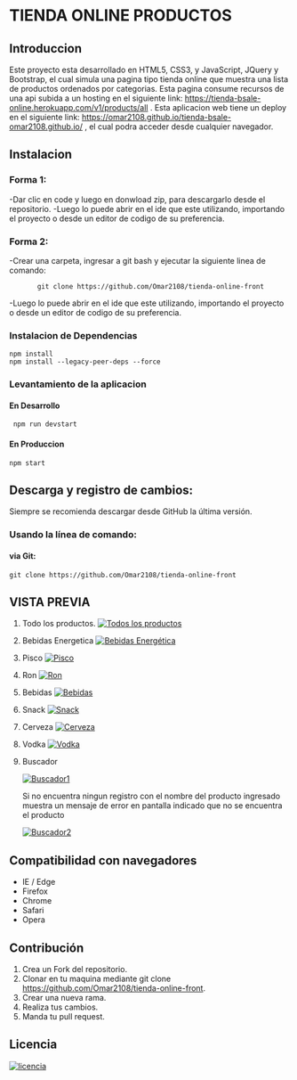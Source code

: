 
# TIENDA ONLINE PRODUCTOS
    
## Introduccion
Este proyecto esta desarrollado en HTML5, CSS3, y JavaScript, JQuery y Bootstrap, el cual simula una pagina tipo tienda online que muestra una lista de productos ordenados por categorias. Esta pagina consume recursos de una api subida a un hosting en el siguiente link: https://tienda-bsale-online.herokuapp.com/v1/products/all . Esta aplicacion web tiene un deploy en el siguiente link: https://omar2108.github.io/tienda-bsale-omar2108.github.io/ , el cual podra acceder desde cualquier navegador.

## Instalacion

### Forma 1:
-Dar clic en code y luego en donwload zip, para descargarlo desde el repositorio.
-Luego lo puede abrir en el ide que este utilizando, importando el proyecto o desde un editor de codigo de su preferencia.

 ### Forma 2:
 -Crear una carpeta, ingresar a git bash y ejecutar la siguiente linea de comando:
    
           git clone https://github.com/Omar2108/tienda-online-front
            
 -Luego lo puede abrir en el ide que este utilizando, importando el proyecto o desde un editor de codigo de su preferencia.
    
### Instalacion de Dependencias
    npm install 
	npm install --legacy-peer-deps --force

### Levantamiento de la aplicacion 
#### En Desarrollo
     npm run devstart
#### En Produccion 
    npm start

## Descarga y registro de cambios:
Siempre se recomienda descargar desde GitHub la última versión.
###  Usando la línea de comando:
####  via Git:
    git clone https://github.com/Omar2108/tienda-online-front

## VISTA PREVIA
1. Todo los productos.
[![Todos los productos](https://i.ibb.co/wyfyDcc/Captura-de-pantalla-159.png "Todos los productos")](http:/https://i.ibb.co/wyfyDcc/Captura-de-pantalla-159.png/ "Todos los productos")

2. Bebidas Energetica
[![Bebidas Energética](https://i.ibb.co/cNngN30/Captura-de-pantalla-160.png "Bebidas Energética")](hhttps://i.ibb.co/cNngN30/Captura-de-pantalla-160.pngttp:// "Bebidas Energética")

3. Pisco
    [![Pisco](https://i.ibb.co/xqLxQ5G/Captura-de-pantalla-161.png "Pisco")](http:/https://i.ibb.co/xqLxQ5G/Captura-de-pantalla-161.png/ "Pisco")


4. Ron
    [![Ron](https://i.ibb.co/18DNjR6/Captura-de-pantalla-162.png "Ron")](htthttps://i.ibb.co/18DNjR6/Captura-de-pantalla-162.pngp:// "Ron")

5. Bebidas
    [![Bebidas](https://i.ibb.co/8mmqbvL/Captura-de-pantalla-163.png "Bebidas")](https://i.ibb.co/8mmqbvL/Captura-de-pantalla-163.pnghttp:// "Bebidas")
    
6. Snack
    [![Snack](https://i.ibb.co/6Pb80CJ/Captura-de-pantalla-164.png "Snack")](https://i.ibb.co/6Pb80CJ/Captura-de-pantalla-164.pnghttp:// "Snack")

7. Cerveza
    [![Cerveza](https://i.ibb.co/NK093xt/Captura-de-pantalla-165.png "Cerveza")](httphttps://i.ibb.co/NK093xt/Captura-de-pantalla-165.png:// "Cerveza")

8. Vodka
    [![Vodka](https://i.ibb.co/QfYmhzd/Captura-de-pantalla-166.png "Vodka")](http:/https://i.ibb.co/QfYmhzd/Captura-de-pantalla-166.png/ "Vodka")

8. Buscador

    [![Buscador1](https://i.ibb.co/Jc7mZxC/Captura-de-pantalla-168.png "Buscador1")](htthttps://i.ibb.co/Jc7mZxC/Captura-de-pantalla-168.pngp:// "Buscador1")
    
    Si no encuentra ningun registro con el nombre del producto ingresado muestra un mensaje de error en pantalla indicado que no se encuentra el producto
    
    [![Buscador2](https://i.ibb.co/tY0Z2c5/Captura-de-pantalla-170.png "Buscador2")](htthttps://i.ibb.co/tY0Z2c5/Captura-de-pantalla-170.pngp:// "Buscador2")

## Compatibilidad con navegadores
- IE / Edge
- Firefox
- Chrome
- Safari
- Opera


## Contribución
1. Crea un Fork del repositorio.
2. Clonar en tu maquina mediante git clone https://github.com/Omar2108/tienda-online-front.
3. Crear una nueva rama.
4. Realiza tus cambios.
5. Manda tu pull request.

## Licencia
   [![licencia](https://img.shields.io/apm/l/modo?style=for-the-badge "licencia")](hthttps://img.shields.io/apm/l/modo?style=for-the-badgetp:// "licencia")






